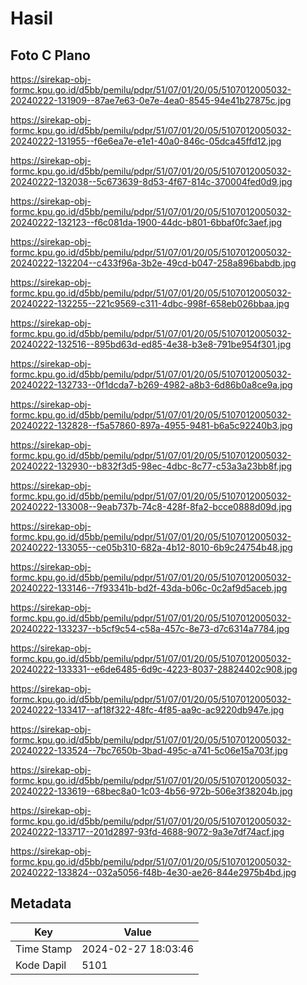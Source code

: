 # Hasil

## Foto C Plano

https://sirekap-obj-formc.kpu.go.id/d5bb/pemilu/pdpr/51/07/01/20/05/5107012005032-20240222-131909--87ae7e63-0e7e-4ea0-8545-94e41b27875c.jpg

https://sirekap-obj-formc.kpu.go.id/d5bb/pemilu/pdpr/51/07/01/20/05/5107012005032-20240222-131955--f6e6ea7e-e1e1-40a0-846c-05dca45ffd12.jpg

https://sirekap-obj-formc.kpu.go.id/d5bb/pemilu/pdpr/51/07/01/20/05/5107012005032-20240222-132038--5c673639-8d53-4f67-814c-370004fed0d9.jpg

https://sirekap-obj-formc.kpu.go.id/d5bb/pemilu/pdpr/51/07/01/20/05/5107012005032-20240222-132123--f6c081da-1900-44dc-b801-6bbaf0fc3aef.jpg

https://sirekap-obj-formc.kpu.go.id/d5bb/pemilu/pdpr/51/07/01/20/05/5107012005032-20240222-132204--c433f96a-3b2e-49cd-b047-258a896babdb.jpg

https://sirekap-obj-formc.kpu.go.id/d5bb/pemilu/pdpr/51/07/01/20/05/5107012005032-20240222-132255--221c9569-c311-4dbc-998f-658eb026bbaa.jpg

https://sirekap-obj-formc.kpu.go.id/d5bb/pemilu/pdpr/51/07/01/20/05/5107012005032-20240222-132516--895bd63d-ed85-4e38-b3e8-791be954f301.jpg

https://sirekap-obj-formc.kpu.go.id/d5bb/pemilu/pdpr/51/07/01/20/05/5107012005032-20240222-132733--0f1dcda7-b269-4982-a8b3-6d86b0a8ce9a.jpg

https://sirekap-obj-formc.kpu.go.id/d5bb/pemilu/pdpr/51/07/01/20/05/5107012005032-20240222-132828--f5a57860-897a-4955-9481-b6a5c92240b3.jpg

https://sirekap-obj-formc.kpu.go.id/d5bb/pemilu/pdpr/51/07/01/20/05/5107012005032-20240222-132930--b832f3d5-98ec-4dbc-8c77-c53a3a23bb8f.jpg

https://sirekap-obj-formc.kpu.go.id/d5bb/pemilu/pdpr/51/07/01/20/05/5107012005032-20240222-133008--9eab737b-74c8-428f-8fa2-bcce0888d09d.jpg

https://sirekap-obj-formc.kpu.go.id/d5bb/pemilu/pdpr/51/07/01/20/05/5107012005032-20240222-133055--ce05b310-682a-4b12-8010-6b9c24754b48.jpg

https://sirekap-obj-formc.kpu.go.id/d5bb/pemilu/pdpr/51/07/01/20/05/5107012005032-20240222-133146--7f93341b-bd2f-43da-b06c-0c2af9d5aceb.jpg

https://sirekap-obj-formc.kpu.go.id/d5bb/pemilu/pdpr/51/07/01/20/05/5107012005032-20240222-133237--b5cf9c54-c58a-457c-8e73-d7c6314a7784.jpg

https://sirekap-obj-formc.kpu.go.id/d5bb/pemilu/pdpr/51/07/01/20/05/5107012005032-20240222-133331--e6de6485-6d9c-4223-8037-28824402c908.jpg

https://sirekap-obj-formc.kpu.go.id/d5bb/pemilu/pdpr/51/07/01/20/05/5107012005032-20240222-133417--af18f322-48fc-4f85-aa9c-ac9220db947e.jpg

https://sirekap-obj-formc.kpu.go.id/d5bb/pemilu/pdpr/51/07/01/20/05/5107012005032-20240222-133524--7bc7650b-3bad-495c-a741-5c06e15a703f.jpg

https://sirekap-obj-formc.kpu.go.id/d5bb/pemilu/pdpr/51/07/01/20/05/5107012005032-20240222-133619--68bec8a0-1c03-4b56-972b-506e3f38204b.jpg

https://sirekap-obj-formc.kpu.go.id/d5bb/pemilu/pdpr/51/07/01/20/05/5107012005032-20240222-133717--201d2897-93fd-4688-9072-9a3e7df74acf.jpg

https://sirekap-obj-formc.kpu.go.id/d5bb/pemilu/pdpr/51/07/01/20/05/5107012005032-20240222-133824--032a5056-f48b-4e30-ae26-844e2975b4bd.jpg


## Metadata

| Key        | Value               |
| ---------- | ------------------- |
| Time Stamp | 2024-02-27 18:03:46 |
| Kode Dapil | 5101                |



